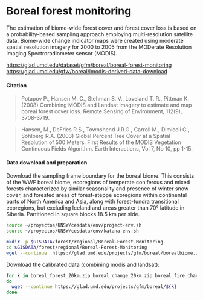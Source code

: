 # Boreal forest monitoring

The estimation of biome-wide forest cover and forest cover loss is based on a probability-based sampling approach employing multi-resolution satellite data. Biome-wide change indicator maps were created using moderate spatial resolution imagery for 2000 to 2005 from the MODerate Resolution Imaging Spectroradiometer sensor (MODIS).

https://glad.umd.edu/dataset/gfm/boreal/boreal-forest-monitoring
https://glad.umd.edu/gfw/boreal/lmodis-derived-data-download

#### Citation

> Potapov P., Hansen M. C., Stehman S. V., Loveland T. R., Pittman K. (2008) Combining MODIS and Landsat imagery to estimate and map boreal forest cover loss. Remote Sensing of Environment, 112(9), 3708-3719.

> Hansen, M., DeFries R.S., Townshend J.R.G., Carroll M., Dimiceli C., Sohlberg R.A. (2003) Global Percent Tree Cover at a Spatial Resolution of 500 Meters: First Results of the MODIS Vegetation Continuous Fields Algorithm. Earth Interactions, Vol 7, No 10, pp 1-15.

#### Data download and preparation


Download the sampling frame boundary for the boreal biome. This consists of the WWF boreal biome, ecoregions of temperate coniferous and mixed forests characterized by similar seasonality and presence of winter snow cover, and forested areas of forest-steppe ecoregions within continental parts of North America and Asia, along with forest-tundra transitional ecoregions, but excluding Iceland and areas greater than 70° latitude in Siberia. Partitioned in square blocks 18.5 km per side.

```sh
source ~/proyectos/UNSW/cesdata/env/project-env.sh
source ~/proyectos/UNSW/cesdata/env/katana-env.sh

mkdir -p $GISDATA/forest/regional/Boreal-Forest-Monitoring
cd $GISDATA/forest/regional/Boreal-Forest-Monitoring
wget --continue  https://glad.umd.edu/projects/gfm/boreal/borealbiome.zip

```

Download the calibrated data (combining modis and landsat):

```sh
for k in boreal_forest_20km.zip boreal_change_20km.zip boreal_fire_change_20km.zip
do
  wget --continue https://glad.umd.edu/projects/gfm/boreal/${k}
done
```
